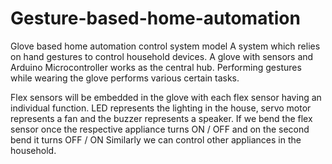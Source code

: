 # Gesture-based-home-automation
 Glove based home automation control system  model
 A system which relies on hand gestures to control household devices. A glove with sensors and Arduino Microcontroller works as the central hub. Performing gestures while wearing the glove performs various certain tasks.
 
 Flex sensors will be embedded in the glove with each flex sensor having an individual function.
 LED represents the lighting in the house, servo motor represents a fan and the buzzer represents a speaker.
 If we bend the flex sensor once the respective appliance turns ON / OFF and on the second bend it turns OFF / ON
 Similarly we can control other appliances in the household.
  
